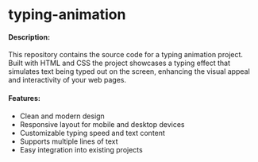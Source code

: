 # typing-animation

#### Description:

This repository contains the source code for a typing animation project. Built with HTML and CSS the project showcases a typing effect that simulates text being typed out on the screen, enhancing the visual appeal and interactivity of your web pages.

#### Features:

- Clean and modern design
- Responsive layout for mobile and desktop devices
- Customizable typing speed and text content
- Supports multiple lines of text
- Easy integration into existing projects

